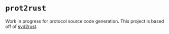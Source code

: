 # `prot2rust`

Work in progress for protocol source code generation. This project is based off of [svd2rust](https://github.com/rust-embedded/svd2rust/).
